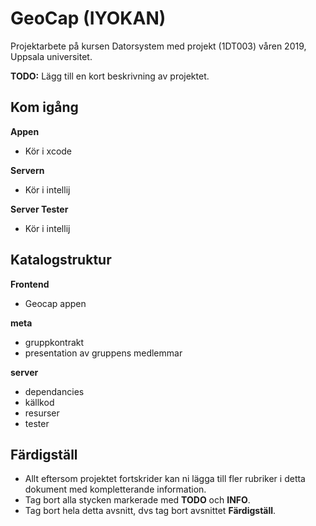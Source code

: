 # GeoCap (IYOKAN)

Projektarbete på kursen Datorsystem med projekt (1DT003) våren 2019, Uppsala universitet.

**TODO:** Lägg till en kort beskrivning av projektet.

## Kom igång

**Appen**
- Kör i xcode

**Servern**  
- Kör i intellij  

**Server Tester**
- Kör i intellij

## Katalogstruktur

**Frontend**
- Geocap appen

**meta**

- gruppkontrakt
- presentation av gruppens medlemmar

**server**
- dependancies
- källkod
- resurser
- tester

## Färdigställ 

- Allt eftersom projektet fortskrider kan ni lägga till fler rubriker i detta
  dokument med kompletterande information.
- Tag bort alla stycken markerade med **TODO** och **INFO**.
- Tag bort hela detta avsnitt, dvs tag bort avsnittet **Färdigställ**.
